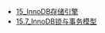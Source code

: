 <!-- docs/_sidebar.md -->
* [15_InnoDB存储引擎](docs/ch15/15_InnoDB存储引擎.md)
* [15.7_InnoDB锁与事务模型](docs/ch15/15.7_InnoDB锁与事务模型.md)